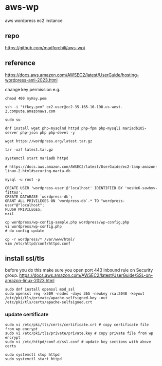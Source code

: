 # aws-wp
aws wordpress ec2 instance

## repo
https://github.com/madforchili/aws-wp/

## reference
https://docs.aws.amazon.com/AWSEC2/latest/UserGuide/hosting-wordpress-aml-2023.html

change key permission e.g.
```
chmod 400 myKey.pem

ssh -i "tfkey.pem" ec2-user@ec2-35-165-16-198.us-west-2.compute.amazonaws.com

sudo su

dnf install wget php-mysqlnd httpd php-fpm php-mysqli mariadb105-server php-json php php-devel -y

wget https://wordpress.org/latest.tar.gz

tar -xzf latest.tar.gz

systemctl start mariadb httpd

# https://docs.aws.amazon.com/AWSEC2/latest/UserGuide/ec2-lamp-amazon-linux-2.html#securing-maria-db 

mysql -u root -p 

CREATE USER 'wordpress-user'@'localhost' IDENTIFIED BY 'vesHe6-sawbyv-fittos';
CREATE DATABASE `wordpress-db`;
GRANT ALL PRIVILEGES ON `wordpress-db`.* TO "wordpress-user"@"localhost";
FLUSH PRIVILEGES;
exit

cp wordpress/wp-config-sample.php wordpress/wp-config.php
vi wordpress/wp-config.php
# do config update

cp -r wordpress/* /var/www/html/
vim /etc/httpd/conf/httpd.conf
```

## install ssl/tls
before you do this make sure you open port 443 Inbound rule on Security group.
https://docs.aws.amazon.com/AWSEC2/latest/UserGuide/SSL-on-amazon-linux-2023.html

```
sudo dnf install openssl mod_ssl
sudo openssl req -x509 -nodes -days 365 -newkey rsa:2048 -keyout /etc/pki/tls/private/apache-selfsigned.key -out /etc/pki/tls/certs/apache-selfsigned.crt
```

### update certificate
```
sudo vi /etc/pki/tls/certs/certificate.crt # copy certificate file from wp encrypt
sudo vi /etc/pki/tls/private/private.key # copy private file from wp encrypt
sudo vi /etc/httpd/conf.d/ssl.conf # update key sections with above certs

sudo systemctl stop httpd
sudo systemctl start httpd
```
